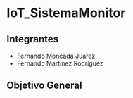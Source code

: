# IoT_SistemaMonitor

## Integrantes
- Fernando Moncada Juarez
- Fernando Martínez Rodríguez

## Objetivo General
